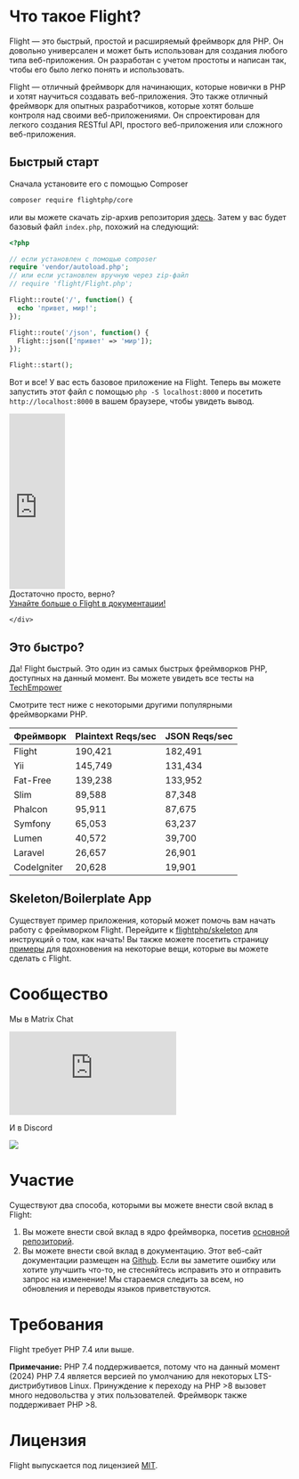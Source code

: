 # Что такое Flight?

Flight — это быстрый, простой и расширяемый фреймворк для PHP. Он довольно универсален и может быть использован для создания любого типа веб-приложения. Он разработан с учетом простоты и написан так, чтобы его было легко понять и использовать.

Flight — отличный фреймворк для начинающих, которые новички в PHP и хотят научиться создавать веб-приложения. Это также отличный фреймворк для опытных разработчиков, которые хотят больше контроля над своими веб-приложениями. Он спроектирован для легкого создания RESTful API, простого веб-приложения или сложного веб-приложения.

## Быстрый старт

Сначала установите его с помощью Composer

```bash
composer require flightphp/core
```

или вы можете скачать zip-архив репозитория [здесь](https://github.com/flightphp/core). Затем у вас будет базовый файл `index.php`, похожий на следующий:

```php
<?php

// если установлен с помощью composer
require 'vendor/autoload.php';
// или если установлен вручную через zip-файл
// require 'flight/Flight.php';

Flight::route('/', function() {
  echo 'привет, мир!';
});

Flight::route('/json', function() {
  Flight::json(['привет' => 'мир']);
});

Flight::start();
```

Вот и все! У вас есть базовое приложение на Flight. Теперь вы можете запустить этот файл с помощью `php -S localhost:8000` и посетить `http://localhost:8000` в вашем браузере, чтобы увидеть вывод.

<div class="flight-block-video">
  <div class="row">
    <div class="col-12 col-md-6 position-relative video-wrapper">
      <iframe class="video-bg" width="100vw" height="315" src="https://www.youtube.com/embed/VCztp1QLC2c?si=W3fSWEKmoCIlC7Z5" title="Видеоплеер YouTube" frameborder="0" allow="accelerometer; autoplay; clipboard-write; encrypted-media; gyroscope; picture-in-picture; web-share" allowfullscreen></iframe>
    </div>
    <div class="col-12 col-md-6 text-center mt-5 pt-5">
      <span class="fligth-title-video">Достаточно просто, верно?</span>
      <br>
      <a href="https://docs.flightphp.com/learn">Узнайте больше о Flight в документации!</a>

    </div>
  </div>
</div>

## Это быстро?

Да! Flight быстрый. Это один из самых быстрых фреймворков PHP, доступных на данный момент. Вы можете увидеть все тесты на [TechEmpower](https://www.techempower.com/benchmarks/#section=data-r18&hw=ph&test=frameworks)

Смотрите тест ниже с некоторыми другими популярными фреймворками PHP.

| Фреймворк  | Plaintext Reqs/sec | JSON Reqs/sec |
| ---------- | ------------------ | ------------- |
| Flight     | 190,421            | 182,491       |
| Yii        | 145,749            | 131,434       |
| Fat-Free   | 139,238            | 133,952       |
| Slim       | 89,588             | 87,348        |
| Phalcon    | 95,911             | 87,675        |
| Symfony    | 65,053             | 63,237        |
| Lumen      | 40,572             | 39,700        |
| Laravel    | 26,657             | 26,901        |
| CodeIgniter| 20,628             | 19,901        |

## Skeleton/Boilerplate App

Существует пример приложения, который может помочь вам начать работу с фреймворком Flight. Перейдите к [flightphp/skeleton](https://github.com/flightphp/skeleton) для инструкций о том, как начать! Вы также можете посетить страницу [примеры](examples) для вдохновения на некоторые вещи, которые вы можете сделать с Flight.

# Сообщество

Мы в Matrix Chat

[![Matrix](https://img.shields.io/matrix/flight-php-framework%3Amatrix.org?server_fqdn=matrix.org&style=social&logo=matrix)](https://matrix.to/#/#flight-php-framework:matrix.org)

И в Discord

[![](https://dcbadge.limes.pink/api/server/https://discord.gg/Ysr4zqHfbX)](https://discord.gg/Ysr4zqHfbX)

# Участие

Существуют два способа, которыми вы можете внести свой вклад в Flight:

1. Вы можете внести свой вклад в ядро фреймворка, посетив [основной репозиторий](https://github.com/flightphp/core).
1. Вы можете внести свой вклад в документацию. Этот веб-сайт документации размещен на [Github](https://github.com/flightphp/docs). Если вы заметите ошибку или хотите улучшить что-то, не стесняйтесь исправить это и отправить запрос на изменение! Мы стараемся следить за всем, но обновления и переводы языков приветствуются.

# Требования

Flight требует PHP 7.4 или выше.

**Примечание:** PHP 7.4 поддерживается, потому что на данный момент (2024) PHP 7.4 является версией по умолчанию для некоторых LTS-дистрибутивов Linux. Принуждение к переходу на PHP >8 вызовет много недовольства у этих пользователей. Фреймворк также поддерживает PHP >8.

# Лицензия

Flight выпускается под лицензией [MIT](https://github.com/flightphp/core/blob/master/LICENSE).